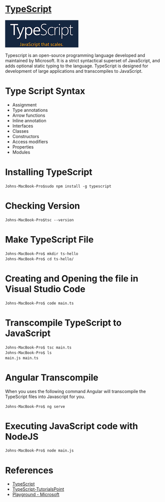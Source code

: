 # [TypeScript](https://www.typescriptlang.org/)   

![Typescript Logo](https://github.com/cusey/ImageForWiki/blob/master/Logos/Typescript.PNG)

Typescript is an open-source programming language developed and maintained by Microsoft. It is a strict syntactical superset of JavaScript, and adds optional static typing to the language. TypeScript is designed for development of large applications and transcompiles to JavaScript.

# Type Script Syntax 
* Assignment 
* Type annotations
* Arrow functions
* Inline annotation
* Interfaces
* Classes
* Constructors
* Access modifiers
* Properties
* Modules

# Installing TypeScript    

`Johns-MacBook-Pro$sudo npm install -g typescript`       

# Checking Version      

`Johns-MacBook-Pro$tsc --version`       

# Make TypeScript File    

`Johns-MacBook-Pro$ mkdir ts-hello`       
`Johns-MacBook-Pro$ cd ts-hello/`        

# Creating and Opening the file in Visual Studio Code     

`Johns-MacBook-Pro$ code main.ts`           

# Transcompile TypeScript to JavaScript     

`Johns-MacBook-Pro$ tsc main.ts`       
`Johns-MacBook-Pro$ ls`       
`main.js main.ts`          

# Angular Transcompile    
When you uses the following command Angular will transcompile the TypeScript files into Javascript for you.    

`Johns-MacBook-Pro$ ng serve`   

# Executing JavaScript code with NodeJS   

`Johns-MacBook-Pro$ node main.js`   

# References    
* [TypeScript](https://www.typescriptlang.org/)       
* [TypeScript-TutorialsPoint](https://www.tutorialspoint.com/typescript/typescript_basic_syntax.htm)    
* [Playground - Microsoft](https://www.typescriptlang.org/play/index.html)  

